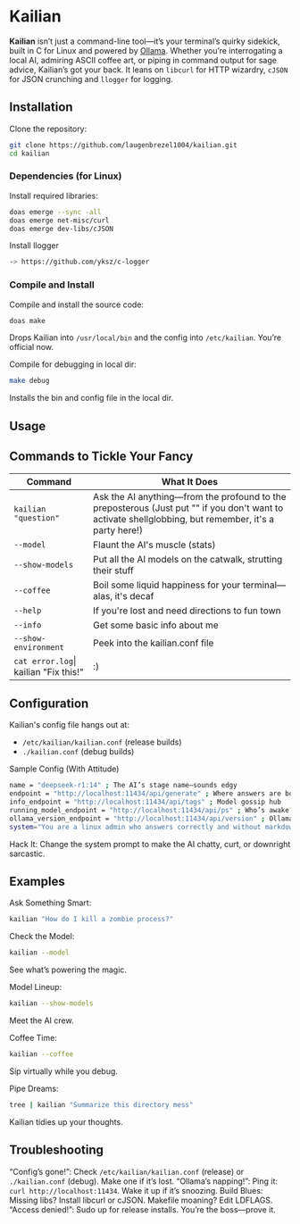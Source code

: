  # Kailian

**Kailian** isn’t just a command-line tool—it’s your terminal’s quirky sidekick, built in C for Linux and powered by [Ollama](https://ollama.com/). Whether you’re interrogating a local AI, admiring ASCII coffee art, or piping in command output for sage advice, Kailian’s got your back. It leans on `libcurl` for HTTP wizardry, `cJSON` for JSON crunching and `llogger` for logging.

## Installation

Clone the repository:
```bash
git clone https://github.com/laugenbrezel1004/kailian.git
cd kailian
```
### Dependencies (for Linux)

Install required libraries:
```bash
doas emerge --sync -all
doas emerge net-misc/curl
doas emerge dev-libs/cJSON
```

Install llogger
```bash
-> https://github.com/yksz/c-logger
```

### Compile and Install

Compile and install the source code:
```bash
doas make
```
Drops Kailian into `/usr/local/bin` and the config into `/etc/kailian`. You’re official now.



Compile for debugging in local dir: 
```bash
make debug
```
Installs the bin and config file in the local dir.

## Usage

## Commands to Tickle Your Fancy

Command    | What It Does
------------|-----------------
`kailian "question"`  | Ask the AI anything—from the profound to the preposterous (Just put "" if you don't want to activate shellglobbing, but remember, it's a party here!)
`--model`    | Flaunt the AI's muscle (stats)
`--show-models`   | Put all the AI models on the catwalk, strutting their stuff
`--coffee`     | Boil some liquid happiness for your terminal—alas, it's decaf
`--help`     | If you're lost and need directions to fun town
`--info`     | Get some basic info about me
`--show-environment`     | Peek into the kailian.conf file
`cat error.log`\| kailian "Fix this!"| :) 

## Configuration

Kailian's config file hangs out at:

- `/etc/kailian/kailian.conf` (release builds)
- `./kailian.conf` (debug builds)

Sample Config (With Attitude)
```bash
name = "deepseek-r1:14" ; The AI’s stage name—sounds edgy
endpoint = "http://localhost:11434/api/generate" ; Where answers are born
info_endpoint = "http://localhost:11434/api/tags" ; Model gossip hub
running_model_endpoint = "http://localhost:11434/api/ps" ; Who’s awake?
ollama_version_endpoint = "http://localhost:11434/api/version" ; Ollama’s flex
system="You are a linux admin who answers correctly and without markdown" ; AI’s vibe—gruff but helpful
```
Hack It: Change the system prompt to make the AI chatty, curt, or downright sarcastic.

## Examples

Ask Something Smart:
```bash
kailian "How do I kill a zombie process?"
```
Check the Model:
```bash
kailian --model
```
See what’s powering the magic.

Model Lineup:
```bash
kailian --show-models
```
Meet the AI crew.

Coffee Time:
```bash
kailian --coffee
```
Sip virtually while you debug.

Pipe Dreams:
```bash
tree | kailian "Summarize this directory mess"
```
Kailian tidies up your thoughts.

## Troubleshooting

“Config’s gone!”: Check `/etc/kailian/kailian.conf` (release) or `./kailian.conf` (debug). Make one if it’s lost.
“Ollama’s napping!”: Ping it: `curl http://localhost:11434`. Wake it up if it’s snoozing.
Build Blues: Missing libs? Install libcurl or cJSON. Makefile moaning? Edit LDFLAGS.
“Access denied!”: Sudo up for release installs. You’re the boss—prove it.
